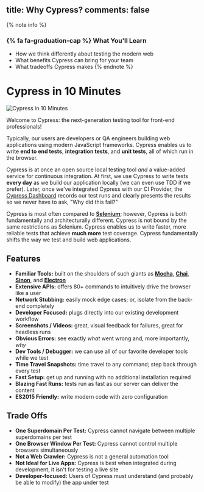 title: Why Cypress?
comments: false
---

{% note info %}
### {% fa fa-graduation-cap %} What You'll Learn

- How we think differently about testing the modern web
- What benefits Cypress can bring for your team
- What tradeoffs Cypress makes
{% endnote %}

# Cypress in 10 Minutes

![Cypress in 10 Minutes](http://placehold.it/1920x1080)

Welcome to Cypress: the next-generation testing tool for front-end professionals!

Typically, our users are developers or QA engineers building web applications using modern JavaScript frameworks. Cypress enables us to write **end to end tests**, **integration tests**, and **unit tests**, all of which run in the browser.

Cypress is at once an open source local testing tool *and* a value-added service for continuous integration. At first, we use Cypress to write tests **every day** as we build our application locally (we can even use TDD if we prefer). Later, once we've integrated Cypress with our CI Provider, the [Cypress Dashboard](https://on.cypress.io/dashboard-features) records our test runs and clearly presents the results so we never have to ask, "Why did this fail?"

Cypress is most often compared to [**Selenium**](http://www.seleniumhq.org/); however, Cypress is both fundamentally and architecturally different. Cypress is not bound by the same restrictions as Selenium. Cypress enables us to write faster, more reliable tests that achieve **much more** test coverage. Cypress fundamentally shifts the way we test and build web applications.

## Features
- **Familiar Tools:** built on the shoulders of such giants as [**Mocha**](https://mochajs.org/), [**Chai**](http://chaijs.com/), [**Sinon**](http://sinonjs.org/), and [**Electron**](https://electron.atom.io/)
- **Extensive APIs:** offers 80+ commands to intuitively drive the browser like a user
- **Network Stubbing:** easily mock edge cases; or, isolate from the back-end completely
- **Developer Focused:** plugs directly into our existing development workflow
- **Screenshots / Videos:** great, visual feedback for failures, great for headless runs
- **Obvious Errors:** see exactly *what* went wrong and, more importantly, *why*
- **Dev Tools / Debugger:** we can use all of our favorite developer tools while we test
- **Time Travel Snapshots:** time travel to any command; step back through every test
- **Fast Setup:** get up and running with no additional installation required
- **Blazing Fast Runs:** tests run as fast as our server can deliver the content
- **ES2015 Friendly:** write modern code with zero configuration

## Trade Offs

- **One Superdomain Per Test:** Cypress cannot navigate between multiple superdomains per test
- **One Browser Window Per Test:** Cypress cannot control multiple browsers simultaneously
- **Not a Web Crawler:** Cypress is not a general automation tool
- **Not Ideal for Live Apps:** Cypress is best when integrated during development, it isn't for testing a live site
- **Developer-focused:** Users of Cypress must understand (and probably be able to modify) the app under test
